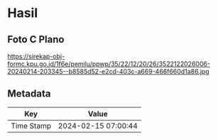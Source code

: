 # Hasil

## Foto C Plano

https://sirekap-obj-formc.kpu.go.id/1f6e/pemilu/ppwp/35/22/12/20/26/3522122026006-20240214-203345--b8585d52-e2cd-403c-a669-466f660d1a86.jpg


## Metadata

| Key        | Value               |
| ---------- | ------------------- |
| Time Stamp | 2024-02-15 07:00:44 |



